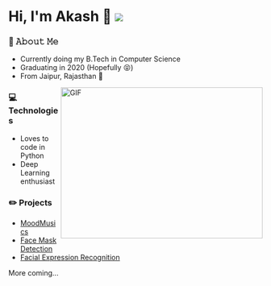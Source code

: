 # Hi, I'm Akash 👋 ![](https://visitor-badge.laobi.icu/badge?page_id=akash720.readme)

### :book: 𝙰𝚋𝚘𝚞𝚝 𝙼𝚎
- Currently doing my B.Tech in Computer Science
- Graduating in 2020 (Hopefully :stuck_out_tongue_closed_eyes:)
- From Jaipur, Rajasthan :camel:

<img align="right" alt="GIF" src="https://i.imgur.com/OTKgDSt.gif" width="400" height="300" />

### :computer: Technologies
- Loves to code in Python
- Deep Learning enthusiast

### :pencil2: Projects
- [MoodMusics](https://moodmusics.herokuapp.com)
- [Face Mask Detection](https://github.com/akash720/face-mask-detection)
- [Facial Expression Recognition](https://github.com/akash720/Facial-expression-recognition)

More coming...

<!--
**akash720/akash720** is a ✨ _special_ ✨ repository because its `README.md` (this file) appears on your GitHub profile.

Here are some ideas to get you started:

- 🔭 I’m currently working on ...
- 🌱 I’m currently learning ...
- 👯 I’m looking to collaborate on ...
- 🤔 I’m looking for help with ...
- 💬 Ask me about ...
- 📫 How to reach me: ...
- 😄 Pronouns: ...
- ⚡ Fun fact: ...
-->
